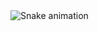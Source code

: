 <img src="https://raw.githubusercontent.com/Ma7moudTiger/Ma7moudTiger/output/snake.svg" alt="Snake animation" />

###
